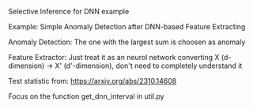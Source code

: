 Selective Inference for DNN example

Example: Simple Anomaly Detection after DNN-based Feature Extracting

Anomaly Detection: The one with the largest sum is choosen as anomaly

Feature Extractor: Just treat it as an neurol network converting X (d-dimension) -> X' (d'-dimension), don't need to completely understand it

Test statistic from: https://arxiv.org/abs/2310.14608

Focus on the function get_dnn_interval in util.py

